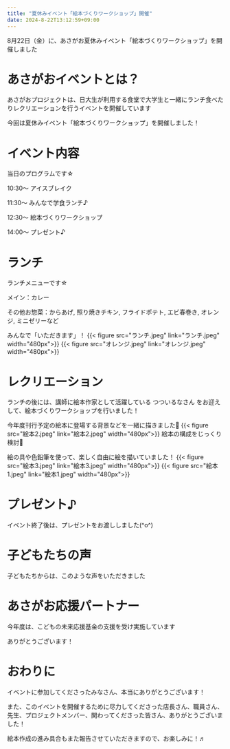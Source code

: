 ```yaml
---
title: "夏休みイベント「絵本づくりワークショップ」開催"
date: 2024-8-22T13:12:59+09:00
---
```

8月22日（金）に、あさがお夏休みイベント「絵本づくりワークショップ」を開催しました
<!--more-->
# あさがおイベントとは？
あさがおプロジェクトは、日大生が利用する食堂で大学生と一緒にランチ食べたりレクリエーションを行うイベントを開催しています

今回は夏休みイベント「絵本づくりワークショップ」を開催しました！

# イベント内容
当日のプログラムです☆

10:30〜 アイスブレイク

11:30〜 みんなで学食ランチ♪

12:30〜 絵本づくりワークショップ

14:00〜 プレゼント♪

# ランチ
ランチメニューです☆

メイン：カレー

その他お惣菜：からあげ, 照り焼きチキン, フライドポテト, エビ春巻き, オレンジ, ミニゼリーなど

みんなで「いただきます」！
{{< figure src="ランチ.jpeg" link="ランチ.jpeg" width="480px">}}
{{< figure src="オレンジ.jpeg" link="オレンジ.jpeg" width="480px">}}

# レクリエーション
ランチの後には、講師に絵本作家として活躍している つついるなさん をお迎えして、絵本づくりワークショップを行いました！

今年度刊行予定の絵本に登場する背景などを一緒に描きました🎨
{{< figure src="絵本2.jpeg" link="絵本2.jpeg" width="480px">}}
絵本の構成をじっくり検討💭

絵の具や色鉛筆を使って、楽しく自由に絵を描いていました！
{{< figure src="絵本3.jpeg" link="絵本3.jpeg" width="480px">}}
{{< figure src="絵本1.jpeg" link="絵本1.jpeg" width="480px">}}

# プレゼント♪
イベント終了後は、プレゼントをお渡ししました(^o^)

# 子どもたちの声
子どもたちからは、このような声をいただきました

# あさがお応援パートナー
今年度は、こどもの未来応援基金の支援を受け実施しています

ありがとうございます！

# おわりに
イベントに参加してくださったみなさん、本当にありがとうございます！

また、このイベントを開催するために尽力してくださった店長さん、職員さん、先生、プロジェクトメンバー、関わってくださった皆さん、ありがとうございました！

絵本作成の進み具合もまた報告させていただきますので、お楽しみに！♬